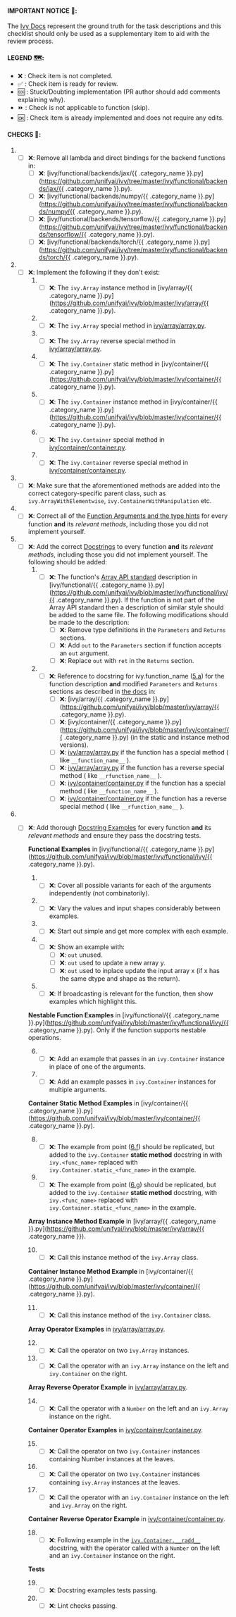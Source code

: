 
#### IMPORTANT NOTICE 🚨:
The [Ivy Docs](https://lets-unify.ai/ivy/) represent the ground truth for the task descriptions and this checklist should only be used as a supplementary item to aid with the review process.

#### LEGEND 🗺:
- ❌ :  Check item is not completed. 
- ✅ :  Check item is ready for review.
- 🆘 :  Stuck/Doubting implementation (PR author should add comments explaining why).
- ⏩ :  Check is not applicable to function (skip).
- 🆗 :  Check item is already implemented and does not require any edits.

#### CHECKS 📑:
1. - [ ] ❌:  Remove all lambda and direct bindings for the backend functions in:
       - [ ] ❌: [ivy/functional/backends/jax/{{ .category_name }}.py](https://github.com/unifyai/ivy/tree/master/ivy/functional/backends/jax/{{ .category_name }}.py).
       - [ ] ❌: [ivy/functional/backends/numpy/{{ .category_name }}.py](https://github.com/unifyai/ivy/tree/master/ivy/functional/backends/numpy/{{ .category_name }}.py).
       - [ ] ❌: [ivy/functional/backends/tensorflow/{{ .category_name }}.py](https://github.com/unifyai/ivy/tree/master/ivy/functional/backends/tensorflow/{{ .category_name }}.py).
       - [ ] ❌: [ivy/functional/backends/torch/{{ .category_name }}.py](https://github.com/unifyai/ivy/tree/master/ivy/functional/backends/torch/{{ .category_name }}.py).
2. - [ ] ❌: Implement the following if they don't exist: 
       1. - [ ]  ❌: The `ivy.Array` instance method in [ivy/array/{{ .category_name }}.py](https://github.com/unifyai/ivy/blob/master/ivy/array/{{ .category_name }}.py).
       2. - [ ]  ❌: The `ivy.Array` special method in [ivy/array/array.py](https://github.com/unifyai/ivy/blob/master/ivy/array/array.py).
       3. - [ ]  ❌: The `ivy.Array` reverse special method in [ivy/array/array.py](https://github.com/unifyai/ivy/blob/master/ivy/array/array.py).
       4. - [ ] ❌: The `ivy.Container` static method in [ivy/container/{{ .category_name }}.py](https://github.com/unifyai/ivy/blob/master/ivy/container/{{ .category_name }}.py).
       5. - [ ] ❌: The `ivy.Container` instance method in [ivy/container/{{ .category_name }}.py](https://github.com/unifyai/ivy/blob/master/ivy/container/{{ .category_name }}.py).
       6. - [ ]  ❌:  The `ivy.Container` special method in [ivy/container/container.py](https://github.com/unifyai/ivy/blob/master/ivy/container/container.py).
       7. - [ ]  ❌: The `ivy.Container` reverse special method in [ivy/container/container.py](https://github.com/unifyai/ivy/blob/master/ivy/container/container.py).
3. - [ ] ❌:  Make sure that the aforementioned methods are added into the correct category-specific parent class, such as  `ivy.ArrayWithElementwise`,  `ivy.ContainerWithManipulation`  etc.
4. - [ ] ❌:  Correct all of the  [Function Arguments and the type hints](https://lets-unify.ai/ivy/deep_dive/10_function_arguments.html#function-arguments) for every function  **and**  its  _relevant methods_, including those you did not implement yourself. 
5. - [ ] ❌: Add the correct  [Docstrings](https://lets-unify.ai/ivy/deep_dive/12_docstrings.html#docstrings)  to every function  **and**  its  _relevant methods_, including those you did not implement yourself. The following should be added: 
       1. - [ ] ❌:   <a name="ref1"></a> The function's [Array API standard](https://data-apis.org/array-api/latest/index.html) description in [ivy/functional/{{ .category_name }}.py](https://github.com/unifyai/ivy/blob/master/ivy/functional/ivy/{{ .category_name }}.py). If the function is not part of the Array API standard then a description of similar style should be added to the same file. 
	The following modifications should be made to the description:
              - [ ] ❌:  Remove type definitions in the `Parameters` and `Returns` sections. 
              - [ ] ❌:  Add `out` to the `Parameters` section if function accepts an `out` argument.
              - [ ] ❌:  Replace `out` with `ret` in the `Returns` section.
       2. - [ ] ❌:  Reference to docstring for ivy.function_name ([5.a](#ref1)) for the function description **and** modified `Parameters` and `Returns` sections as described in [the docs](https://lets-unify.ai/ivy/deep_dive/12_docstrings.html#docstrings) in:
              - [ ] ❌:  [ivy/array/{{ .category_name }}.py](https://github.com/unifyai/ivy/blob/master/ivy/array/{{ .category_name }}.py).
              - [ ] ❌:  [ivy/container/{{ .category_name }}.py](https://github.com/unifyai/ivy/blob/master/ivy/container/{{ .category_name }}.py) (in the static and instance method versions).
              - [ ] ❌:   [ivy/array/array.py](https://github.com/unifyai/ivy/blob/master/ivy/array/array.py) if the function has a special method  ( like `__function_name__` ).
              - [ ] ❌:  [ivy/array/array.py](https://github.com/unifyai/ivy/blob/master/ivy/array/array.py) if the function has a reverse special method  ( like `__rfunction_name__` ).
              - [ ] ❌: [ivy/container/container.py](https://github.com/unifyai/ivy/blob/master/ivy/container/container.py) if the function has a special method ( like `__function_name__` ).
              - [ ] ❌:  [ivy/container/container.py](https://github.com/unifyai/ivy/blob/master/ivy/container/container.py) if the function has a reverse special method  ( like `__rfunction_name__` ).
6. - [ ] ❌: Add thorough  [Docstring Examples](https://lets-unify.ai/ivy/deep_dive/13_docstring_examples.html#docstring-examples)  for every function  **and**  its  _relevant methods_  and ensure they pass the docstring tests.
	
		**Functional Examples** in [ivy/functional/{{ .category_name }}.py](https://github.com/unifyai/ivy/blob/master/ivy/functional/ivy/{{ .category_name }}.py).

		1. - [ ] ❌: Cover all possible variants for each of the arguments independently (not combinatorily).  
	 	2. - [ ] ❌: Vary the values and input shapes considerably between examples.
	 	3. - [ ] ❌: Start out simple and get more complex with each example.
	 	4. - [ ] ❌: Show an example with:  
			   - [ ] ❌: `out` unused.  
			   - [ ] ❌: `out` used to update a new array y.
			   - [ ] ❌: `out` used to inplace update the input array x (if x has the same dtype and shape as the return). 
	 	5. - [ ] ❌: If broadcasting is relevant for the function, then show examples which highlight this. 
		
		**Nestable Function Examples** in [ivy/functional/{{ .category_name }}.py](https://github.com/unifyai/ivy/blob/master/ivy/functional/ivy/{{ .category_name }}.py).
		Only if the function supports nestable operations.
	 	
	 	6. - [ ] ❌: <a name="ref2"></a> Add an example that passes in an  `ivy.Container`  instance in place of one of the arguments. 
	 	7. - [ ] ❌: <a name="ref3"></a> Add an example passes in  `ivy.Container`  instances for multiple arguments.
		
		**Container Static Method Examples** in [ivy/container/{{ .category_name }}.py](https://github.com/unifyai/ivy/blob/master/ivy/container/{{ .category_name }}.py).

	 	8. - [ ] ❌: The example from point ([6.f](#ref2)) should be replicated, but added to the  `ivy.Container`  **static method** docstring in with  `ivy.<func_name>`  replaced with  `ivy.Container.static_<func_name>`  in the example.
	 	9. - [ ] ❌: The example from point ([6.g](#ref3)) should be replicated, but added to the  `ivy.Container`  **static method** docstring, with  `ivy.<func_name>`  replaced with  `ivy.Container.static_<func_name>`  in the example.
	
		**Array Instance Method Example** in [ivy/array/{{ .category_name }}.py](https://github.com/unifyai/ivy/blob/master/ivy/array/{{ .category_name }}).
	 	
		10. - [ ] ❌: Call this instance method of the  `ivy.Array`  class.
	
		**Container Instance Method Example** in [ivy/container/{{ .category_name }}.py](https://github.com/unifyai/ivy/blob/master/ivy/container/{{ .category_name }}.py).
	 	
		11. - [ ] ❌: Call this instance method of the  `ivy.Container`  class.
		 
		**Array Operator Examples** in [ivy/array/array.py](https://github.com/unifyai/ivy/blob/master/ivy/array/array.py).
	 	
		12. - [ ] ❌: Call the operator on two  `ivy.Array`  instances.
	 	13. - [ ] ❌: Call the operator with an  `ivy.Array`  instance on the left and  `ivy.Container`  on the right.
	
		**Array Reverse Operator Example** in [ivy/array/array.py](https://github.com/unifyai/ivy/blob/master/ivy/array/array.py).
	 	
		14.  - [ ] ❌: Call the operator with a  `Number`  on the left and an  `ivy.Array`  instance on the right.
	
		**Container Operator Examples** in [ivy/container/container.py](https://github.com/unifyai/ivy/blob/master/ivy/container/container.py).
	 	
		15. - [ ] ❌: Call the operator on two `ivy.Container` instances containing Number instances at the leaves.
	 	16. - [ ] ❌: Call the operator on two `ivy.Container` instances containing `ivy.Array` instances at the leaves.
	 	17. - [ ] ❌: Call the operator with an `ivy.Container` instance on the left and `ivy.Array` on the right.

		**Container Reverse Operator Example** in [ivy/container/container.py](https://github.com/unifyai/ivy/blob/master/ivy/container/container.py).

		18. - [ ] ❌: Following example in the [`ivy.Container.__radd__`](https://github.com/unifyai/ivy/blob/e28a3cfd8a4527066d0d92d48a9e849c9f367a39/ivy/container/container.py#L173) docstring, with the operator called with a `Number` on the left and an `ivy.Container` instance on the right.

		**Tests**

		19. - [ ] ❌: Docstring examples tests passing.
		20. - [ ] ❌: Lint checks passing.
